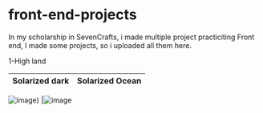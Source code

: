 # front-end-projects
In my scholarship in SevenCrafts, i made multiple project practiciting Front end, I made some projects, so i uploaded all them here.


1-High land 

Solarized dark             |  Solarized Ocean
:-------------------------:|:-------------------------:

![image](https://user-images.githubusercontent.com/69484554/135263362-0a3b9e8d-d9ed-4e62-9e58-3baa813f2c82.png))  |![image](https://user-images.githubusercontent.com/69484554/135263424-51c4b02f-f342-4621-a759-ece9c17dea24.png)





